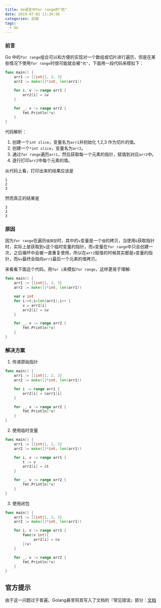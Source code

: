 ```yaml
---
title: Go语言中for range的"坑"
date: 2019-07-01 11:34:56
categories: 后端
tags:
  - Go
---
```


### 前言

Go 中的`for range`组合可以和方便的实现对一个数组或切片进行遍历，但是在某些情况下使用`for range`时很可能就会被`"坑"`，下面用一段代码来模拟下：

```go
func main() {
	arr1 := []int{1, 2, 3}
	arr2 := make([]*int, len(arr1))

	for i, v := range arr1 {
		arr2[i] = &v
	}

	for _, v := range arr2 {
		fmt.Println(*v)
	}
}
```

<!-- more -->

代码解析：

1. 创建一个`int slice`，变量名为`arr1`并初始化 1,2,3 作为切片的值。
2. 创建一个`*int slice`，变量名为`arr2`。
3. 通过`for range`遍历`arr1`，然后获取每一个元素的指针，赋值到对应`arr2`中。
4. 逐行打印`arr2`中每个元素的值。

从代码上看，打印出来的结果应该是

```
1
2
3
```

然而真正的结果是

```
3
3
3
```

### 原因

因为`for range`在遍历`值类型`时，其中的`v`变量是一个`值`的拷贝，当使用`&`获取指针时，实际上是获取到`v`这个临时变量的指针，而`v`变量在`for range`中只会创建一次，之后循环中会被一直重复使用，所以在`arr2`赋值的时候其实都是`v`变量的指针，而`&v`最终会指向`arr1`最后一个元素的值拷贝。

来看看下面这个代码，用`for i`来模拟`for range`，这样更易于理解:

```go
func main() {
	arr1 := []int{1, 2, 3}
	arr2 := make([]*int, len(arr1))

	var v int
	for i:=0;i<len(arr1);i++ {
		v = arr1[i]
		arr2[i] = &v
	}

	for _, v := range arr2 {
		fmt.Println(*v)
	}
}

```

### 解决方案

1. 传递原始指针

```go
func main() {
    arr1 := []int{1, 2, 3}
    arr2 := make([]*int, len(arr1))

    for i := range arr1 {
        arr2[i] = &arr1[i]
    }

    for _, v := range arr2 {
        fmt.Println(*v)
    }
}
```

2. 使用临时变量

```go
func main() {
    arr1 := []int{1, 2, 3}
    arr2 := make([]*int, len(arr1))

    for i, v := range arr1 {
        t := v
        arr2[i] = &t
    }

    for _, v := range arr2 {
        fmt.Println(*v)
    }
}
```

3. 使用闭包

```go
func main() {
    arr1 := []int{1, 2, 3}
    arr2 := make([]*int, len(arr1))

    for i, v := range arr1 {
        func(v int){
             arr2[i] = &v
        }(v)
    }

    for _, v := range arr2 {
        fmt.Println(*v)
    }
}
```

## 官方提示
由于这一问题过于普遍，Golang甚至将其写入了文档的『常见错误』部分：[文档](https://github.com/golang/go/wiki/CommonMistakes#using-reference-to-loop-iterator-variable)